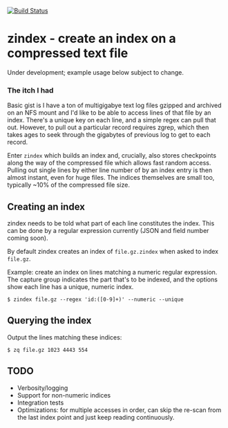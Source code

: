 [![Build Status](https://travis-ci.org/mattgodbolt/zindex.svg?branch=master)](https://travis-ci.org/mattgodbolt/zindex)
# zindex - create an index on a compressed text file

Under development; example usage below subject to change.

### The itch I had

Basic gist is I have a ton of multigigabye text log files gzipped and archived
on an NFS mount and I'd like to be able to access lines of that file by an index. There's
a unique key on each line, and a simple regex can pull that out. However, to pull out a
particular record requires zgrep, which then takes ages to seek through the gigabytes of
previous log to get to each record.

Enter `zindex` which builds an index and, crucially, also stores checkpoints along the way
of the compressed file which allows fast random access. Pulling out single lines by either
line number of by an index entry is then almost instant, even for huge files. The indices
themselves are small too, typically ~10% of the compressed file size.

## Creating an index

zindex needs to be told what part of each line constitutes the index. This can be done by
a regular expression currently (JSON and field number coming soon).

By default zindex creates an index of `file.gz.zindex` when asked to index `file.gz`.

Example: create an index on lines matching a numeric regular expression. The capture group
indicates the part that's to be indexed, and the options show each line has a unique, numeric index.

    $ zindex file.gz --regex 'id:([0-9]+)' --numeric --unique

## Querying the index

Output the lines matching these indices:

    $ zq file.gz 1023 4443 554


## TODO

* Verbosity/logging
* Support for non-numeric indices
* Integration tests
* Optimizations: for multiple accesses in order, can skip the re-scan from the last index point and just keep reading continuously.

